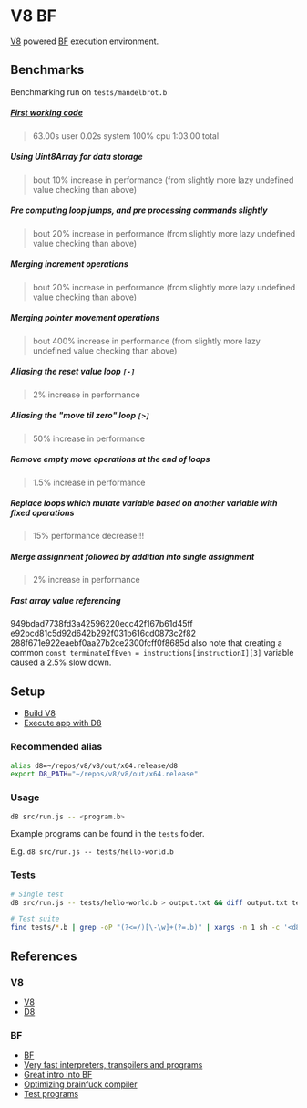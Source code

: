 # V8 BF

[V8](https://v8.dev/) powered [BF](https://esolangs.org/wiki/Brainfuck) execution environment.

## Benchmarks

Benchmarking run on `tests/mandelbrot.b`

##### [First working code](https://github.com/Jumbub/bf/commit/435d6bc0fd33609b6f63d579fb770a64a21c2f46)

> 63.00s user 0.02s system 100% cpu 1:03.00 total

##### Using Uint8Array for data storage

> bout 10% increase in performance (from slightly more lazy undefined value checking than above)

##### Pre computing loop jumps, and pre processing commands slightly

> bout 20% increase in performance (from slightly more lazy undefined value checking than above)

##### Merging increment operations

> bout 20% increase in performance (from slightly more lazy undefined value checking than above)

##### Merging pointer movement operations

> bout 400% increase in performance (from slightly more lazy undefined value checking than above)

##### Aliasing the reset value loop `[-]`

> 2% increase in performance

##### Aliasing the "move til zero" loop `[>]`

> 50% increase in performance

##### Remove empty move operations at the end of loops

> 1.5% increase in performance

##### Replace loops which mutate variable based on another variable with fixed operations

> 15% performance decrease!!!

##### Merge assignment followed by addition into single assignment

> 2% increase in performance

##### Fast array value referencing

949bdad7738fd3a42596220ecc42f167b61d45ff
e92bcd81c5d92d642b292f031b616cd0873c2f82
288f671e922eaebf0aa27b2ce2300fcff0f8685d
also note that creating a common `const terminateIfEven = instructions[instructionI][3]` variable caused a 2.5% slow down.

## Setup

- [Build V8](https://v8.dev/docs/build)
- [Execute app with D8](https://v8.dev/docs/d8)

### Recommended alias

```bash
alias d8=~/repos/v8/v8/out/x64.release/d8
export D8_PATH="~/repos/v8/v8/out/x64.release"
```

### Usage

```bash
d8 src/run.js -- <program.b>
```

Example programs can be found in the `tests` folder.

E.g. `d8 src/run.js -- tests/hello-world.b`

### Tests

```bash
# Single test
d8 src/run.js -- tests/hello-world.b > output.txt && diff output.txt tests/hello-world.b && echo Passed test! || echo Failed test!

# Test suite
find tests/*.b | grep -oP "(?<=/)[\-\w]+(?=.b)" | xargs -n 1 sh -c '<d8-executable-location> src/run.js -- tests/$0.b > output.txt && diff output.txt tests/$0.txt && echo Passed $0 test! || echo Failed $0 test!'
```

## References

### V8

- [V8](https://v8.dev/)
- [D8](https://v8.dev/docs/d8)

### BF

- [BF](https://esolangs.org/wiki/Brainfuck)
- [Very fast interpreters, transpilers and programs](https://github.com/rdebath/Brainfuck)
- [Great intro into BF](https://gist.github.com/roachhd/dce54bec8ba55fb17d3a)
- [Optimizing brainfuck compiler](https://www.nayuki.io/page/optimizing-brainfuck-compiler)
- [Test programs](http://brainfuck.org/tests.b)
